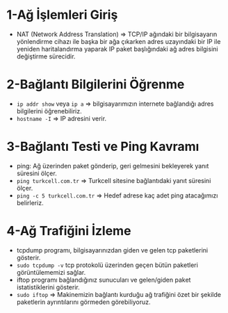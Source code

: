 # 1-Ağ İşlemleri Giriş
- NAT (Network Address Translation) => TCP/IP ağındaki bir bilgisayarın yönlendirme cihazı ile başka bir ağa çıkarken adres uzayındaki bir IP ile yeniden haritalandırma yaparak IP paket başlığındaki ağ adres bilgisini değiştirme sürecidir.

# 2-Bağlantı Bilgilerini Öğrenme
- `ip addr show` veya `ip a` => bilgisayarımızın internete bağlandığı adres bilgilerini öğrenebiliriz.
- `hostname -I` => IP adresini verir.

# 3-Bağlantı Testi ve Ping Kavramı
- ping: Ağ üzerinden paket gönderip, geri gelmesini bekleyerek yanıt süresini ölçer.
- `ping turkcell.com.tr` => Turkcell sitesine bağlantıdaki yanıt süresini ölçer.
- `ping -c 5 turkcell.com.tr` => Hedef adrese kaç adet ping atacağımızı belirleriz.

# 4-Ağ Trafiğini İzleme
- tcpdump programı, bilgisayarınızdan giden ve gelen tcp paketlerini gösterir.
- `sudo tcpdump -v` tcp protokolü üzerinden geçen bütün paketleri görüntülememizi sağlar.
- iftop programı bağlandığınız sunucuları ve gelen/giden paket istatistiklerini gösterir.
- `sudo iftop` => Makinemizin bağlantı kurduğu ağ trafiğini özet bir şekilde paketlerin ayrıntılarını görmeden görebiliyoruz.
